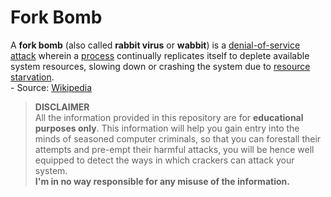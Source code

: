 # Fork Bomb
A **fork bomb** (also called **rabbit virus** or **wabbit**) is a [denial-of-service
attack] wherein a [process] continually replicates itself to deplete available
system resources, slowing down or crashing the system due to [resource starvation].  
\- Source: [Wikipedia](https://en.wikipedia.org/wiki/Fork_bomb)

[denial-of-service attack]: https://en.wikipedia.org/wiki/Denial-of-service_attack
[process]: https://en.wikipedia.org/wiki/Process_(computing)
[resource starvation]: https://en.wikipedia.org/wiki/Resource_starvation


> **DISCLAIMER**  
> All the information provided in this repository are for **educational purposes
> only**. This information will help you gain entry into the minds of seasoned
> computer criminals, so that you can forestall their attempts and pre-empt
> their harmful attacks, you will be hence well equipped to detect the ways in
> which crackers can attack your system.  
> **I'm in no way responsible for any misuse of the information.**
